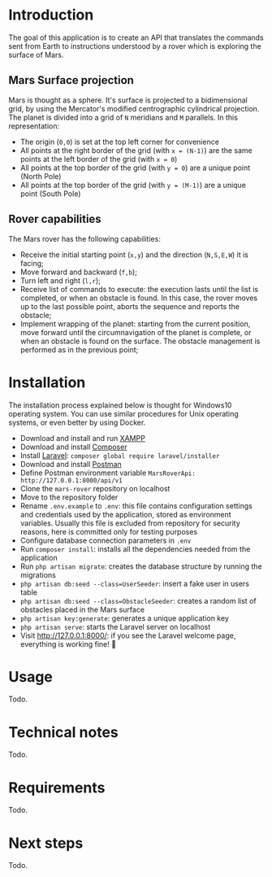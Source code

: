 # Introduction

The goal of this application is to create an API that translates the commands sent from Earth to instructions understood by a rover which is exploring the surface of Mars. 

## Mars Surface projection

Mars is thought as a sphere. It's surface is projected to a bidimensional grid, by using the Mercator's modified centrographic cylindrical projection. The planet is divided into a grid of `N` meridians and `M` parallels. In this representation:
- The origin (`0,0`) is set at the top left corner for convenience
- All points at the right border of the grid (with `x = (N-1)`) are the same points at the left border of the grid (with  `x = 0`)
- All points at the top border of the grid (with  `y = 0`) are a unique point (North Pole) 
- All points at the top border of the grid (with `y = (M-1)`) are a unique point (South Pole) 

## Rover capabilities

The Mars rover has the following capabilities:

- Receive the initial starting point (`x,y`) and the direction (`N,S,E,W`) it is facing;
- Move forward and backward (`f,b`);
- Turn left and right (`l,r`);
- Receive list of commands to execute: the execution lasts until the list is completed, or when an obstacle is found. In this case, the rover moves up to the last possible point, aborts the sequence and reports the obstacle;
- Implement wrapping of the planet: starting from the current position, move forward until the circumnavigation of the planet is complete, or when an obstacle is found on the surface. The obstacle management is performed as in the previous point;


# Installation

The installation process explained below is thought for Windows10 operating system. 
You can use similar procedures for Unix operating systems, or even better by using Docker.
- Download and install and run [XAMPP](https://www.apachefriends.org/it/download.html) 
- Download and install [Composer](https://getcomposer.org/)
- Install [Laravel](https://laravel.com/docs/11.x/installation): `composer global require laravel/installer`
- Download and install [Postman](https://www.postman.com/downloads/)
- Define Postman environment variable `MarsRoverApi: http://127.0.0.1:8000/api/v1`
- Clone the `mars-rover` repository on localhost
- Move to the repository folder
- Rename `.env.example` to `.env`: this file contains configuration settings and credentials used by the application, stored as environment variables. Usually this file is excluded from repository for security reasons, here is committed only for testing purposes
- Configure database connection parameters in `.env`
- Run `composer install`: installs all the dependencies needed from the application
- Run `php artisan migrate`: creates the database structure by running the migrations
- `php artisan db:seed --class=UserSeeder`: insert a fake user in users table
- `php artisan db:seed --class=ObstacleSeeder`: creates a random list of obstacles placed in the Mars surface
- `php artisan key:generate`: generates a unique application key
- `php artisan serve`: starts the Laravel server on localhost
- Visit http://127.0.0.1:8000/: if you see the Laravel welcome page, everything is working fine! 🚀 

# Usage

Todo.

# Technical notes

Todo.

# Requirements

Todo.

# Next steps

Todo.
